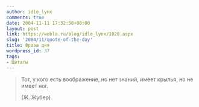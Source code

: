 ```yaml
---
author: idle_lynx
comments: true
date: 2004-11-11 17:32:58+00:00
layout: post
link: https://wobla.ru/blog/idle_lynx/1020.aspx
slug: '2004/11/quote-of-the-day'
title: Фраза дня
wordpress_id: 37
tags:
- Цитаты
---
```


> Тот, у кого есть воображение, но нет знаний, имеет крылья, но не имеет ног.
> 
> (Ж. Жубер)
